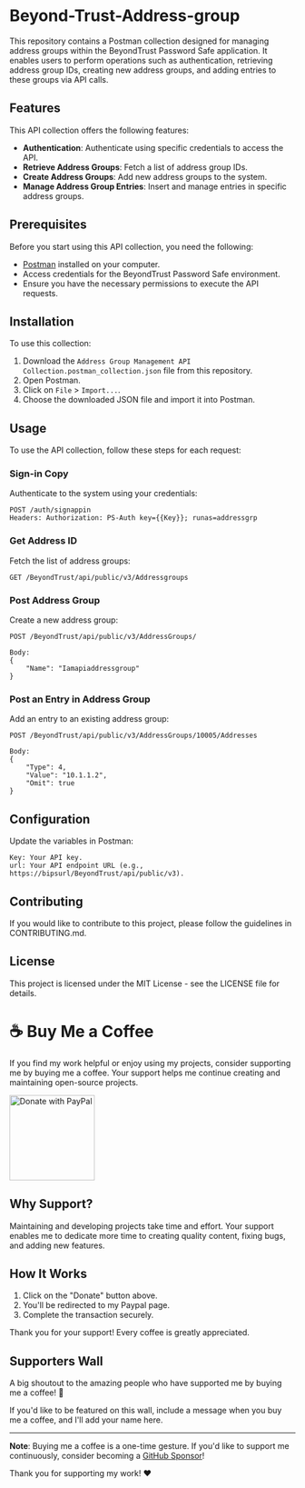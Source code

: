 # Beyond-Trust-Address-group
This repository contains a Postman collection designed for managing address groups within the BeyondTrust Password Safe application. It enables users to perform operations such as authentication, retrieving address group IDs, creating new address groups, and adding entries to these groups via API calls.

## Features

This API collection offers the following features:
- **Authentication**: Authenticate using specific credentials to access the API.
- **Retrieve Address Groups**: Fetch a list of address group IDs.
- **Create Address Groups**: Add new address groups to the system.
- **Manage Address Group Entries**: Insert and manage entries in specific address groups.

## Prerequisites

Before you start using this API collection, you need the following:
- [Postman](https://www.postman.com/downloads/) installed on your computer.
- Access credentials for the BeyondTrust Password Safe environment.
- Ensure you have the necessary permissions to execute the API requests.

## Installation

To use this collection:
1. Download the `Address Group Management API Collection.postman_collection.json` file from this repository.
2. Open Postman.
3. Click on `File` > `Import...`.
4. Choose the downloaded JSON file and import it into Postman.

## Usage

To use the API collection, follow these steps for each request:

### Sign-in Copy
Authenticate to the system using your credentials:
``` 
POST /auth/signappin
Headers: Authorization: PS-Auth key={{Key}}; runas=addressgrp
```
### Get Address ID
Fetch the list of address groups:
```
GET /BeyondTrust/api/public/v3/Addressgroups
```

### Post Address Group
Create a new address group:
```
POST /BeyondTrust/api/public/v3/AddressGroups/
```
```
Body: 
{
    "Name": "Iamapiaddressgroup"
}
```
### Post an Entry in Address Group
Add an entry to an existing address group:
```
POST /BeyondTrust/api/public/v3/AddressGroups/10005/Addresses
```
```
Body:
{
    "Type": 4,
    "Value": "10.1.1.2",
    "Omit": true
}
```
## Configuration
Update the variables in Postman:
```
Key: Your API key.
url: Your API endpoint URL (e.g., https://bipsurl/BeyondTrust/api/public/v3).
```

## Contributing
If you would like to contribute to this project, please follow the guidelines in CONTRIBUTING.md.

## License
This project is licensed under the MIT License - see the LICENSE file for details.


# ☕ Buy Me a Coffee

If you find my work helpful or enjoy using my projects, consider supporting me by buying me a coffee. Your support helps me continue creating and maintaining open-source projects.

<a href="https://paypal.me/DhananjayNidhonkar?country.x=IN&locale.x=en_GB" target="_blank">
  <img src="https://www.paypalobjects.com/en_US/i/btn/btn_donateCC_LG.gif" alt="Donate with PayPal" style="width: 150px; height: auto;">
</a>


## Why Support?

Maintaining and developing projects take time and effort. Your support enables me to dedicate more time to creating quality content, fixing bugs, and adding new features.

## How It Works

1. Click on the "Donate" button above.
2. You'll be redirected to my Paypal page.
3. Complete the transaction securely.

Thank you for your support! Every coffee is greatly appreciated.

## Supporters Wall

A big shoutout to the amazing people who have supported me by buying me a coffee! 🙌


If you'd like to be featured on this wall, include a message when you buy me a coffee, and I'll add your name here.

---

**Note**: Buying me a coffee is a one-time gesture. If you'd like to support me continuously, consider becoming a [GitHub Sponsor](https://github.com/sponsors)!

Thank you for supporting my work! ❤️
